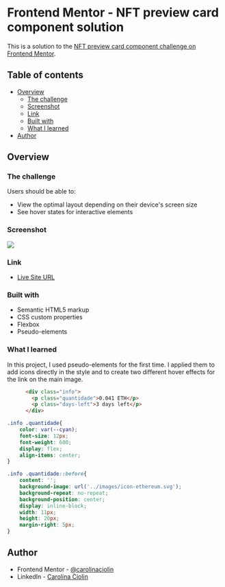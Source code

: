 # Frontend Mentor - NFT preview card component solution

This is a solution to the [NFT preview card component challenge on Frontend Mentor](https://www.frontendmentor.io/challenges/nft-preview-card-component-SbdUL_w0U).

## Table of contents

- [Overview](#overview)
  - [The challenge](#the-challenge)
  - [Screenshot](#screenshot)
  - [Link](#link)
  - [Built with](#built-with)
  - [What I learned](#what-i-learned)
- [Author](#author)

## Overview

### The challenge

Users should be able to:

- View the optimal layout depending on their device's screen size
- See hover states for interactive elements

### Screenshot

![](../nft-preview-card-component/src/images/screeshot-desktop.png)

### Link

- [Live Site URL](https://carolinaciolin.github.io/nft-preview-card/)

### Built with

- Semantic HTML5 markup
- CSS custom properties
- Flexbox
- Pseudo-elements


### What I learned

In this project, I used pseudo-elements for the first time. I applied them to add icons directly in the style and to create two different hover effects for the link on the main image.


```html
      <div class="info">
        <p class="quantidade">0.041 ETH</p>
        <p class="days-left">3 days left</p>
      </div>
```
```css
.info .quantidade{
    color: var(--cyan);
    font-size: 12px;
    font-weight: 600;
    display: flex;
    align-items: center;
}

.info .quantidade::before{
    content: '';
    background-image: url('../images/icon-ethereum.svg');
    background-repeat: no-repeat;
    background-position: center;
    display: inline-block;
    width: 11px;
    height: 20px;
    margin-right: 5px;
}
```

## Author

- Frontend Mentor - [@carolinaciolin](https://www.frontendmentor.io/profile/CarolinaCiolin)
- LinkedIn - [Carolina Ciolin](https://www.linkedin.com/in/carolinaciolin/)